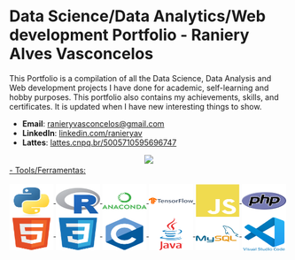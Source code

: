 # Data Science/Data Analytics/Web development Portfolio - Raniery Alves Vasconcelos
This Portfolio is a compilation of all the Data Science, Data Analysis and Web development projects I have done for academic, self-learning and hobby purposes. This portfolio also contains my achievements, skills, and certificates. It is updated when I have new interesting things to show.

- **Email**: [ranieryvasconcelos@gmail.com](ranieryvasconcelos@gmail.com)
- **LinkedIn**: [linkedin.com/ranieryav](https://www.linkedin.com/in/ranieryav/)
- **Lattes**: [lattes.cnpq.br/5005710595696747](http://lattes.cnpq.br/5005710595696747)

<div align="center">
  <a href="https://github.com/RanieryAV">
  <!--<img height="180em" src="https://github-readme-stats.vercel.app/api?username=RanieryAV&show_icons=true&theme=dracula&include_all_commits=true&count_private=true"/>-->
  <img height="360em" src="https://github-readme-stats.vercel.app/api/top-langs/?username=RanieryAV&layout=compact&langs_count=7&theme=dracula"/>
</div>
- Tools/Ferramentas:
<div style="display: inline_block"><br>
  <img align="center" alt="Python" height="60" width="80" src="https://raw.githubusercontent.com/devicons/devicon/master/icons/python/python-original.svg">
  <img align="center" alt="R" height="60" width="80" src="https://raw.githubusercontent.com/devicons/devicon/master/icons/r/r-original.svg">
  <img align="center" alt="Anaconda" height="60" width="80" src="https://raw.githubusercontent.com/devicons/devicon/master/icons/anaconda/anaconda-original-wordmark.svg">
  <img align="center" alt="Tensorflow" height="60" width="80" src="https://raw.githubusercontent.com/devicons/devicon/master/icons/tensorflow/tensorflow-original-wordmark.svg">
  <img align="center" alt="Js" height="60" width="80" src="https://raw.githubusercontent.com/devicons/devicon/master/icons/javascript/javascript-plain.svg">
  <img align="center" alt="PHP" height="60" width="80" src="https://raw.githubusercontent.com/devicons/devicon/master/icons/php/php-original.svg">
  <img align="center" alt="HTML" height="60" width="80" src="https://raw.githubusercontent.com/devicons/devicon/master/icons/html5/html5-original.svg">
  <img align="center" alt="CSS" height="60" width="80" src="https://raw.githubusercontent.com/devicons/devicon/master/icons/css3/css3-original.svg">
  <img align="center" alt="C" height="60" width="80" src="https://raw.githubusercontent.com/devicons/devicon/master/icons/c/c-original.svg">
  <img align="center" alt="Java" height="60" width="80" src="https://raw.githubusercontent.com/devicons/devicon/master/icons/java/java-original-wordmark.svg">
  <img align="center" alt="MySQL" height="60" width="80" src="https://raw.githubusercontent.com/devicons/devicon/master/icons/mysql/mysql-original-wordmark.svg">
  <img align="center" alt="VSCode" height="60" width="80" src="https://raw.githubusercontent.com/devicons/devicon/master/icons/vscode/vscode-original-wordmark.svg">
</div>
